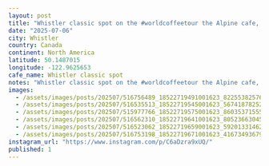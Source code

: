 ```yaml
---
layout: post
title: "Whistler classic spot on the #worldcoffeetour the Alpine cafe, great break and friendly vibes, theyâve added heaps of capacity since I was last here."
date: "2025-07-06"
city: Whistler
country: Canada
continent: North America
latitude: 50.1487015
longitude: -122.9625653
cafe_name: Whistler classic spot
notes: "Whistler classic spot on the #worldcoffeetour the Alpine cafe, great break and friendly vibes, theyâve added heaps of capacity since I was last here."
images:
  - /assets/images/posts/202507/516756489_18522719491001623_8225538257689411533_n_17936077098059882.jpg
  - /assets/images/posts/202507/516535513_18522719545001623_567418782527272014_n_18166243084315396.jpg
  - /assets/images/posts/202507/515977766_18522719575001623_8603537155533849773_n_17959962116796637.jpg
  - /assets/images/posts/202507/516562310_18522719641001623_8052366304562729881_n_18060075215196326.jpg
  - /assets/images/posts/202507/516523062_18522719659001623_5920133146270824823_n_17869315386402267.jpg
  - /assets/images/posts/202507/516753198_18522719671001623_4167349367909210104_n_18514857994017660.jpg
instagram_url: "https://www.instagram.com/p/C6aDzra9xUQ/"
published: 1
---
```

